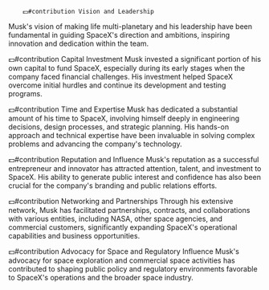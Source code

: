         💵#contribution Vision and Leadership
Musk's vision of making life multi-planetary and his leadership have been fundamental in guiding SpaceX's direction and ambitions, inspiring innovation and dedication within the team.

💵#contribution Capital Investment
Musk invested a significant portion of his own capital to fund SpaceX, especially during its early stages when the company faced financial challenges. His investment helped SpaceX overcome initial hurdles and continue its development and testing programs.

💵#contribution Time and Expertise
Musk has dedicated a substantial amount of his time to SpaceX, involving himself deeply in engineering decisions, design processes, and strategic planning. His hands-on approach and technical expertise have been invaluable in solving complex problems and advancing the company's technology.

💵#contribution Reputation and Influence
Musk's reputation as a successful entrepreneur and innovator has attracted attention, talent, and investment to SpaceX. His ability to generate public interest and confidence has also been crucial for the company's branding and public relations efforts.

💵#contribution Networking and Partnerships
Through his extensive network, Musk has facilitated partnerships, contracts, and collaborations with various entities, including NASA, other space agencies, and commercial customers, significantly expanding SpaceX's operational capabilities and business opportunities.

💵#contribution Advocacy for Space and Regulatory Influence
Musk's advocacy for space exploration and commercial space activities has contributed to shaping public policy and regulatory environments favorable to SpaceX's operations and the broader space industry.


